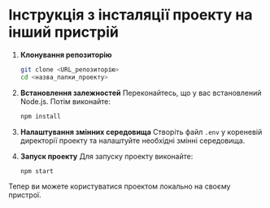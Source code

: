 # Інструкція з інсталяції проекту на інший пристрій

1. **Клонування репозиторію**
   ```bash
   git clone <URL_репозиторію>
   cd <назва_папки_проекту>
   ```

2. **Встановлення залежностей**
   Переконайтесь, що у вас встановлений Node.js. Потім виконайте:
   ```bash
   npm install
   ```

3. **Налаштування змінних середовища**
   Створіть файл `.env` у кореневій директорії проекту та налаштуйте необхідні змінні середовища.

4. **Запуск проекту**
   Для запуску проекту виконайте:
   ```bash
   npm start
   ```

Тепер ви можете користуватися проектом локально на своєму пристрої.

